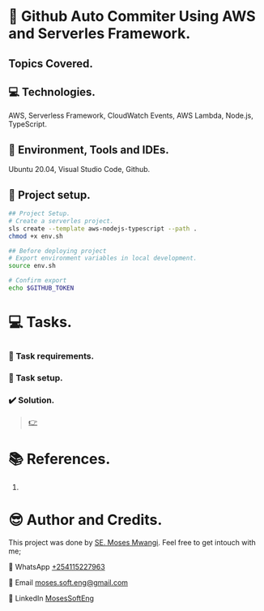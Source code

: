 ![]()

# :book: Github Auto Commiter Using AWS and Serverles Framework.
## Topics Covered.


## :computer: Technologies.
AWS, Serverless Framework, CloudWatch Events, AWS Lambda, Node.js, TypeScript.

## :office: Environment, Tools and IDEs.
Ubuntu 20.04, Visual Studio Code, Github.

## :wrench: Project setup.
```bash
## Project Setup.
# Create a serverles project.
sls create --template aws-nodejs-typescript --path .
chmod +x env.sh

## Before deploying project
# Export environment variables in local development.
source env.sh

# Confirm export
echo $GITHUB_TOKEN
```

# :computer: Tasks.
## []()
### :page_with_curl: Task requirements.

### :wrench: Task setup.

### :heavy_check_mark: Solution.
> [:point_right: <NAME>](<FILE>)

# :books: References.
1. []()

# :sunglasses: Author and Credits.
This project was done by [SE. Moses Mwangi](https://github.com/MosesSoftEng). Feel free to get intouch with me;

:iphone: WhatsApp [+254115227963](https://wa.me/254115227963)

:email: Email [moses.soft.eng@gmail.com](mailto:moses.soft.eng@gmail.com)

:iphone: LinkedIn [MosesSoftEng](https://www.linkedin.com/in/mosessofteng/)